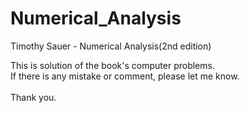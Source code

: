 # Numerical_Analysis
Timothy Sauer - Numerical Analysis(2nd edition)

This is solution of the book's computer problems.<br>
If there is any mistake or comment, please let me know.<br><br>
Thank you.
